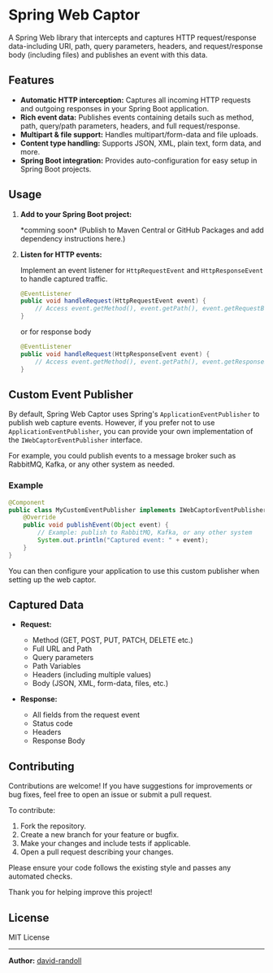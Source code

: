# Spring Web Captor

A Spring Web library that intercepts and captures HTTP request/response data-including URI, path, query parameters, headers, and request/response body (including files) and publishes an event with this data.

## Features

- **Automatic HTTP interception:** Captures all incoming HTTP requests and outgoing responses in your Spring Boot application.
- **Rich event data:** Publishes events containing details such as method, path, query/path parameters, headers, and full request/response.
- **Multipart & file support:** Handles multipart/form-data and file uploads.
- **Content type handling:** Supports JSON, XML, plain text, form data, and more.
- **Spring Boot integration:** Provides auto-configuration for easy setup in Spring Boot projects.

## Usage

1. **Add to your Spring Boot project:**
   
   \*comming soon\* (Publish to Maven Central or GitHub Packages and add dependency instructions here.)

2. **Listen for HTTP events:**

   Implement an event listener for `HttpRequestEvent` and `HttpResponseEvent` to handle captured traffic.

   ```java
   @EventListener
   public void handleRequest(HttpRequestEvent event) {
       // Access event.getMethod(), event.getPath(), event.getRequestBody(), etc.
   }
   ```
   or for response body
   ```java
   @EventListener
   public void handleRequest(HttpResponseEvent event) {
       // Access event.getMethod(), event.getPath(), event.getResponseBody(), etc.
   }
   ```

## Custom Event Publisher

By default, Spring Web Captor uses Spring's `ApplicationEventPublisher` to publish web capture events. However, if you prefer not to use `ApplicationEventPublisher`, you can provide your own implementation of the `IWebCaptorEventPublisher` interface.

For example, you could publish events to a message broker such as RabbitMQ, Kafka, or any other system as needed.

### Example

```java
@Component
public class MyCustomEventPublisher implements IWebCaptorEventPublisher {
    @Override
    public void publishEvent(Object event) {
        // Example: publish to RabbitMQ, Kafka, or any other system
        System.out.println("Captured event: " + event);
    }
}
```

You can then configure your application to use this custom publisher when setting up the web captor.

## Captured Data

- **Request:**
  - Method (GET, POST, PUT, PATCH, DELETE etc.)
  - Full URL and Path
  - Query parameters
  - Path Variables
  - Headers (including multiple values)
  - Body (JSON, XML, form-data, files, etc.)

- **Response:**
  - All fields from the request event
  - Status code
  - Headers
  - Response Body
 
## Contributing

Contributions are welcome! If you have suggestions for improvements or bug fixes, feel free to open an issue or submit a pull request.

To contribute:

1. Fork the repository.
2. Create a new branch for your feature or bugfix.
3. Make your changes and include tests if applicable.
4. Open a pull request describing your changes.

Please ensure your code follows the existing style and passes any automated checks.

Thank you for helping improve this project!

## License

MIT License

---

**Author:** [david-randoll](https://github.com/david-randoll)
